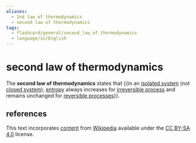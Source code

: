 ```yaml
---
aliases:
  - 2nd law of thermodynamics
  - second law of thermodynamics
tags:
  - flashcard/general/second_law_of_thermodynamics
  - language/in/English
---
```


# second law of thermodynamics

The __second law of thermodynamics__ states that {{in an [isolated system](isolated%20system.md) (not [closed system](closed%20system.md)), [entropy](entropy.md) always increases for [irreversible process](irreversible%20process.md) and remains unchanged for [reversible processes](reversible%20process%20(thermodynamics).md)}}. <!--SR:!2024-08-18,173,310-->

## references

This text incorporates [content](https://en.wikipedia.org/wiki/second_law_of_thermodynamics) from [Wikipedia](Wikipedia.md) available under the [CC BY-SA 4.0](https://creativecommons.org/licenses/by-sa/4.0/) license.
